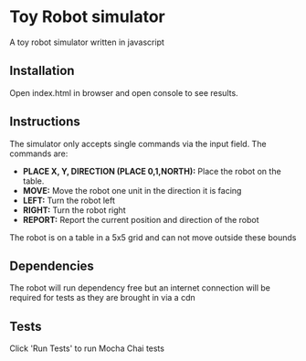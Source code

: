 # Toy Robot simulator

A toy robot simulator written in javascript

## Installation

Open index.html in browser and open console to see results.

## Instructions

The simulator only accepts single commands via the input field. The commands are:

- **PLACE X, Y, DIRECTION (PLACE 0,1,NORTH):** Place the robot on the table.
- **MOVE:** Move the robot one unit in the direction it is facing
- **LEFT:** Turn the robot left
- **RIGHT:** Turn the robot right
- **REPORT:** Report the current position and direction of the robot

The robot is on a table in a 5x5 grid and can not move outside these bounds

## Dependencies

The robot will run dependency free but an internet connection will be required for tests as they are brought in via a cdn

## Tests

Click 'Run Tests' to run Mocha Chai tests
